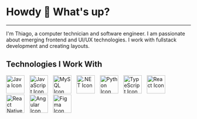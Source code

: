 # Howdy 🤠 What's up?
---
I'm Thiago, a computer technician and software engineer. I am passionate about emerging frontend and UI/UX technologies. I work with fullstack development and creating layouts.

## Technologies I Work With
<div>
  <img src="https://cdn-icons-png.flaticon.com/512/226/226777.png" alt="Java Icon" width="50" height="50" style="margin-right: 10px; object-fit: cover;">
  <img src="https://upload.wikimedia.org/wikipedia/commons/thumb/6/6a/JavaScript-logo.png/640px-JavaScript-logo.png" alt="JavaScript Icon" width="50" height="50" style="margin-right: 10px; object-fit: cover;">
  <img src="https://logospng.org/download/mysql/mysql-4096.png" alt="MySQL Icon" width="50" height="50" style="margin-right: 10px; object-fit: cover;">
  <img src="https://upload.wikimedia.org/wikipedia/commons/thumb/7/7d/Microsoft_.NET_logo.svg/2048px-Microsoft_.NET_logo.svg.png" alt=".NET Icon" width="50" height="50" style="margin-right: 10px; object-fit: cover;">
  <img src="https://cdn.iconscout.com/icon/free/png-256/free-python-logo-icon-download-in-svg-png-gif-file-formats--technology-social-media-vol-5-pack-logos-icons-3030224.png?f=webp&w=256" alt="Python Icon" width="50" height="50" style="margin-right: 10px; object-fit: cover;">
  <img src="https://static-00.iconduck.com/assets.00/typescript-icon-icon-1024x1024-vh3pfez8.png" alt="TypeScript Icon" width="50" height="50" style="margin-right: 10px; object-fit: cover;">
  <img src="https://upload.wikimedia.org/wikipedia/commons/thumb/a/a7/React-icon.svg/1200px-React-icon.svg.png" alt="React Icon" width="50" height="50" style="margin-right: 10px; object-fit: cover;">
  <img src="https://cdn.worldvectorlogo.com/logos/react-native-1.svg" alt="React Native Icon" width="50" height="50" style="margin-right: 10px; object-fit: cover;">
  <img src="https://upload.wikimedia.org/wikipedia/commons/thumb/c/cf/Angular_full_color_logo.svg/2048px-Angular_full_color_logo.svg.png" alt="Angular Icon" width="50" height="50" style="margin-right: 10px; object-fit: cover;">
  <img src="https://cdn4.iconfinder.com/data/icons/logos-brands-in-colors/3000/figma-logo-512.png" alt="Figma Icon" width="50" height="50" style="object-fit: cover;">
</div>
